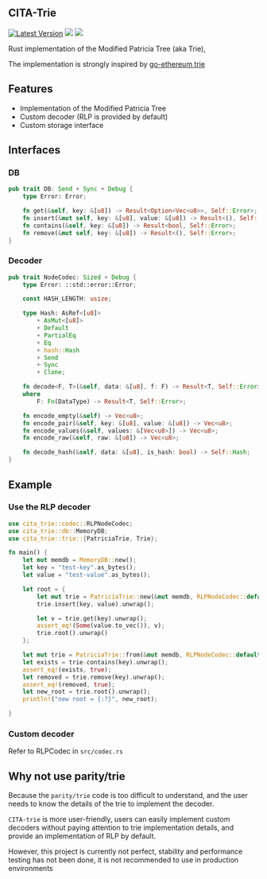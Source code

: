 ## CITA-Trie

[![Latest Version](https://img.shields.io/crates/v/cita_trie.svg)](https://crates.io/crates/cita_trie)
[![](https://travis-ci.org/cryptape/cita-trie.svg?branch=master)](https://travis-ci.org/cryptape/cita-trie)
[![](https://img.shields.io/hexpm/l/plug.svg)](https://github.com/cryptape/cita-trie/blob/master/LICENSE)

Rust implementation of the Modified Patricia Tree (aka Trie),

The implementation is strongly inspired by [go-ethereum trie](https://github.com/ethereum/go-ethereum/tree/master/trie)

## Features

- Implementation of the Modified Patricia Tree
- Custom decoder (RLP is provided by default)
- Custom storage interface

## Interfaces

### DB

```rust
pub trait DB: Send + Sync + Debug {
    type Error: Error;

    fn get(&self, key: &[u8]) -> Result<Option<Vec<u8>>, Self::Error>;
    fn insert(&mut self, key: &[u8], value: &[u8]) -> Result<(), Self::Error>;
    fn contains(&self, key: &[u8]) -> Result<bool, Self::Error>;
    fn remove(&mut self, key: &[u8]) -> Result<(), Self::Error>;
}
```

### Decoder

```rust
pub trait NodeCodec: Sized + Debug {
    type Error: ::std::error::Error;

    const HASH_LENGTH: usize;

    type Hash: AsRef<[u8]>
        + AsMut<[u8]>
        + Default
        + PartialEq
        + Eq
        + hash::Hash
        + Send
        + Sync
        + Clone;

    fn decode<F, T>(&self, data: &[u8], f: F) -> Result<T, Self::Error>
    where
        F: Fn(DataType) -> Result<T, Self::Error>;

    fn encode_empty(&self) -> Vec<u8>;
    fn encode_pair(&self, key: &[u8], value: &[u8]) -> Vec<u8>;
    fn encode_values(&self, values: &[Vec<u8>]) -> Vec<u8>;
    fn encode_raw(&self, raw: &[u8]) -> Vec<u8>;

    fn decode_hash(&self, data: &[u8], is_hash: bool) -> Self::Hash;
}
```

## Example

### Use the RLP decoder

```rust
use cita_trie::codec::RLPNodeCodec;
use cita_trie::db::MemoryDB;
use cita_trie::trie::{PatriciaTrie, Trie};

fn main() {
    let mut memdb = MemoryDB::new();
    let key = "test-key".as_bytes();
    let value = "test-value".as_bytes();

    let root = {
        let mut trie = PatriciaTrie::new(&mut memdb, RLPNodeCodec::default());
        trie.insert(key, value).unwrap();

        let v = trie.get(key).unwrap();
        assert_eq!(Some(value.to_vec()), v);
        trie.root().unwrap()
    };

    let mut trie = PatriciaTrie::from(&mut memdb, RLPNodeCodec::default(), &root).unwrap();
    let exists = trie.contains(key).unwrap();
    assert_eq!(exists, true);
    let removed = trie.remove(key).unwrap();
    assert_eq!(removed, true);
    let new_root = trie.root().unwrap();
    println!("new root = {:?}", new_root);

}

```

### Custom decoder

Refer to RLPCodec in `src/codec.rs`

## Why not use parity/trie

Because the `parity/trie` code is too difficult to understand, and the user needs to know the details of the trie to implement the decoder.

`CITA-trie` is more user-friendly, users can easily implement custom decoders without paying attention to trie implementation details, and provide an implementation of RLP by default.

However, this project is currently not perfect, stability and performance testing has not been done, it is not recommended to use in production environments
